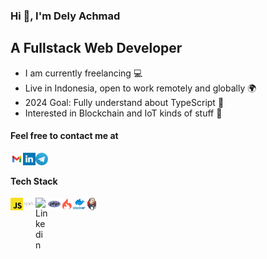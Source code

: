 ### Hi 👋, I'm Dely Achmad
## A Fullstack Web Developer

- I am currently freelancing 💻
- Live in Indonesia, open to work remotely and globally 🌍
- 2024 Goal: Fully understand about TypeScript 🎯
- Interested in Blockchain and IoT kinds of stuff 👀

#### Feel free to contact me at
[<img align="left" alt="Email" width="20px" src="https://raw.githubusercontent.com/edent/SuperTinyIcons/master/images/svg/gmail.svg"/>][email]
[<img align="left" alt="Linkedin" width="20px" src="https://github.com/edent/SuperTinyIcons/raw/3f057e5c5d8ae633d48b16a65354e3674dd25e79/images/svg/linkedin.svg"/>][linkedin]
[<img align="left" alt="Linkedin" width="20px" src="https://raw.githubusercontent.com/github/explore/80688e429a7d4ef2fca1e82350fe8e3517d3494d/topics/telegram/telegram.png"/>][telegram]

<br/>

#### Tech Stack

<img align="left" alt="Linkedin" width="20px" src="https://github.com/edent/SuperTinyIcons/raw/3f057e5c5d8ae633d48b16a65354e3674dd25e79/images/svg/javascript.svg"/>
<img align="left" alt="Linkedin" width="20px" src="https://raw.githubusercontent.com/github/explore/28b02bbc9ad9f7a503c43775aebeb515dc2da5fc/topics/nextjs/nextjs.png"/>
<img align="left" alt="Linkedin" width="20px" src="https://raw.githubusercontent.com/tailwindlabs/tailwindcss.com/6d6ee63ba619a78955e6e39a46535f80128d839d/public/favicons/android-chrome-256x256.png"/>
<img align="left" alt="Linkedin" width="20px" src="https://raw.githubusercontent.com/github/explore/ccc16358ac4530c6a69b1b80c7223cd2744dea83/topics/php/php.png"/>
<img align="left" alt="Linkedin" width="20px" src="https://raw.githubusercontent.com/github/explore/8ee96fad80808783c9ce27ca065200aa3c42c9db/topics/codeigniter/codeigniter.png"/>
<img align="left" alt="Linkedin" width="20px" src="https://raw.githubusercontent.com/github/explore/80688e429a7d4ef2fca1e82350fe8e3517d3494d/topics/docker/docker.png"/>
<img align="left" alt="Linkedin" width="20px" src="https://raw.githubusercontent.com/github/explore/4546263bd5739353083c33dada43f8f31e7d1fd6/topics/jenkins/jenkins.png"/>



<br/>

[email]: mailto:delyachmad@gmail.com
[linkedin]: https://www.linkedin.com/in/delyachmad/
[telegram]: https://t.me/delyachmad/
